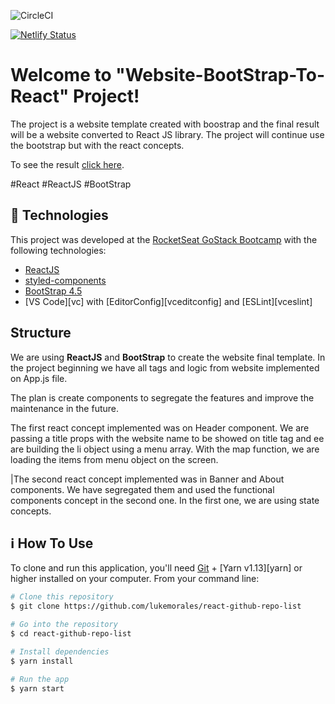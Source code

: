 ![CircleCI](https://circleci.com/gh/circleci/circleci-docs/tree/teesloane-patch-5.svg?style=svg)

[![Netlify Status](https://api.netlify.com/api/v1/badges/829cef20-2d34-46db-b74b-d67bbb7c5c02/deploy-status)](https://app.netlify.com/sites/website-template-tiago/deploys)

# Welcome to "Website-BootStrap-To-React" Project! 

The project is a website template created with boostrap and the final result will be a website converted to React JS library. The project will continue use the bootstrap but with the react concepts.

To see the result [click here](https://website-template-tiago.netlify.app/).

#React #ReactJS #BootStrap

## :rocket: Technologies

This project was developed at the [RocketSeat GoStack Bootcamp](https://rocketseat.com.br/bootcamp) with the following technologies:

-  [ReactJS](https://reactjs.org/)
-  [styled-components](https://www.styled-components.com/)
-  [BootStrap 4.5](https://getbootstrap.com/docs/4.5/getting-started/introduction/)
-  [VS Code][vc] with [EditorConfig][vceditconfig] and [ESLint][vceslint]

## Structure

We are using **ReactJS** and **BootStrap** to create the website final template. In the project beginning we have all tags and logic from website implemented on App.js file.

The plan is create components to segregate the features and improve the maintenance in the future.

The first react concept implemented was on Header component. We are passing a title props with the website name to be showed on title tag and ee are building the li object using a menu array. With the map function, we are loading the items from menu object on the screen.

|The second react concept implemented was in Banner and About components. We have segregated them and used the functional components concept in the second one. In the first one, we are using state concepts.



## :information_source: How To Use

To clone and run this application, you'll need [Git](https://git-scm.com) + [Yarn v1.13][yarn] or higher installed on your computer. From your command line:

```bash
# Clone this repository
$ git clone https://github.com/lukemorales/react-github-repo-list

# Go into the repository
$ cd react-github-repo-list

# Install dependencies
$ yarn install

# Run the app
$ yarn start
